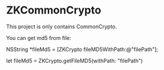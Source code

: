 # ZKCommonCrypto
This project is only contains CommonCrypto. <p> 
You can get md5 from file: <p> 
NSString *fileMd5 = [ZKCrypto fileMD5WithPath:@"filePath"];<p>

let fileMd5 = ZKCrypto.getFileMD5(withPath: "filePath")
